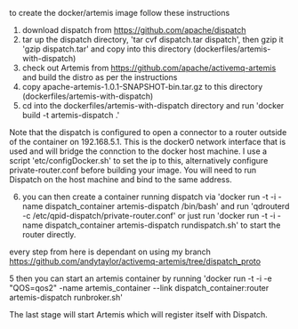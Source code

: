 to create the docker/artemis image follow these instructions
 
1.  download dispatch from https://github.com/apache/dispatch
2. tar up the dispatch directory, 'tar cvf dispatch.tar dispatch', then gzip it 'gzip dispatch.tar' and copy into this 
directory (dockerfiles/artemis-with-dispatch)
3. check out Artemis from https://github.com/apache/activemq-artemis and build the distro as per the instructions
4. copy apache-artemis-1.0.1-SNAPSHOT-bin.tar.gz to this directory (dockerfiles/artemis-with-dispatch)
5. cd into the dockerfiles/artemis-with-dispatch directory and run 'docker build -t artemis-dispatch .'

Note that the dispatch is configured to open a connector to a router outside of the container on 192.168.5.1. This is the docker0 
network interface that is used and will bridge the connction to the docker host machine. I use a script 'etc/configDocker.sh'
to set the ip to this, alternatively configure private-router.conf before building your image. You will need to run 
Dispatch on the host machine and bind to the same address.

6. you can then create a container running dispatch via 'docker run -t -i  -name dispatch_container artemis-dispatch /bin/bash' and run 
'qdrouterd -c /etc/qpid-dispatch/private-router.conf' or just run 'docker run -t -i  -name dispatch_container artemis-dispatch rundispatch.sh'
to start the router directly.

every step from here is dependant on using my branch https://github.com/andytaylor/activemq-artemis/tree/dispatch_proto
 
5 then you can start an artemis container by running 'docker run -t -i -e "QOS=qos2"  -name artemis_container --link dispatch_container:router artemis-dispatch runbroker.sh'

The last stage will start Artemis which will register itself with Dispatch.
